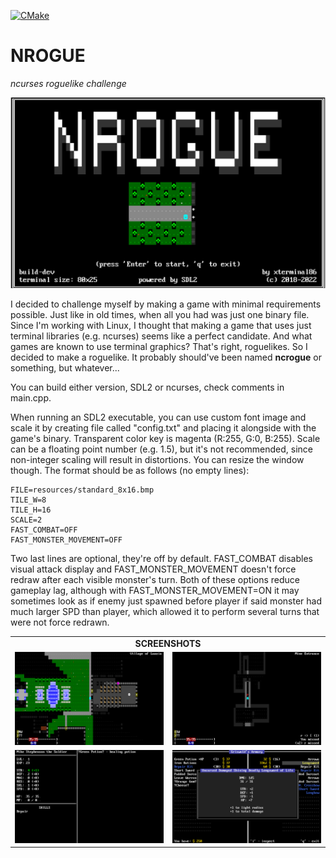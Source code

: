 [![CMake](https://github.com/xterminal86/nrogue/actions/workflows/cmake.yml/badge.svg?branch=master)](https://github.com/xterminal86/nrogue/actions/workflows/cmake.yml)
# NROGUE
*ncurses roguelike challenge*

![](resources/github-front/title.png)

I decided to challenge myself by making a game with minimal requirements possible.
Just like in old times, when all you had was just one binary file.
Since I'm working with Linux, I thought that making a game that uses just terminal libraries (e.g. ncurses)
seems like a perfect candidate. And what games are known to use terminal graphics? That's right, roguelikes.
So I decided to make a roguelike.
It probably should've been named **ncrogue** or something, but whatever...

You can build either version, SDL2 or ncurses, check comments in main.cpp.

When running an SDL2 executable, you can use custom font image and scale it by creating
file called "config.txt" and placing it alongside with the game's binary.
Transparent color key is magenta (R:255, G:0, B:255).
Scale can be a floating point number (e.g. 1.5), but it's not recommended,
since non-integer scaling will result in distortions.
You can resize the window though.
The format should be as follows (no empty lines):

```
FILE=resources/standard_8x16.bmp
TILE_W=8
TILE_H=16
SCALE=2
FAST_COMBAT=OFF
FAST_MONSTER_MOVEMENT=OFF
```

Two last lines are optional, they're off by default.
FAST_COMBAT disables visual attack display and FAST_MONSTER_MOVEMENT doesn't force redraw after each visible monster's turn.
Both of these options reduce gameplay lag, although with FAST_MONSTER_MOVEMENT=ON it may sometimes look as if
enemy just spawned before player if said monster had much larger SPD than player, which allowed it to perform several
turns that were not force redrawn.

<TABLE>
  <TR>
    <TD colspan="2" align="center"><B>SCREENSHOTS</B></TD>
  </TR>
  <TR>
    <TD><IMG src="resources/github-front/in-game.png" title="in-game"></IMG></TD>
    <TD><IMG src="resources/github-front/in-game-battle.png" title="battle"></IMG></TD>
  </TR>
  <TR>
    <TD><IMG src="resources/github-front/in-game-charsheet.png" title="charsheet"></IMG></TD>
    <TD><IMG src="resources/github-front/in-game-shop.png" title="shop"></IMG></TD>
  </TR>      
</TABLE>

